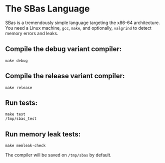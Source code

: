 # The SBas Language

SBas is a tremendously simple language targeting the x86-64 architecture.
You need a Linux machine, `gcc`, `make`, and optionally, `valgrind` to detect memory errors and leaks.

## Compile the debug variant compiler:
```
make debug
```

## Compile the release variant compiler:
```
make release
```

## Run tests:
```
make test
/tmp/sbas_test
```

## Run memory leak tests:
```
make memleak-check
```

The compiler will be saved on `/tmp/sbas` by default.
